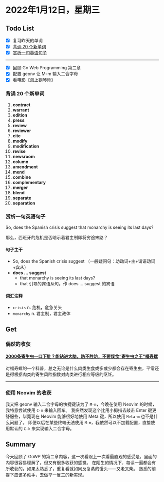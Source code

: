 # 2022年1月12日，星期三
## Todo List

- [x] 复习昨天的单词
- [x] [背诵 20 个新单词](#背诵-20-个新单词)
- [x] [赏析一句英语句子](#赏析一句英语句子)
--------
- [x] 回顾 Go Web Programming 第二章
- [x] 配置 geonv 让 M-m 输入二合字母
- [x] 看电影《海上钢琴师》

### 背诵 20 个新单词

1. **contract**
2. **warrant**
3. **edition**
4. **press**
5. **review**
6. **reviewer**
7. **cite**
8. **modify**
9. **modification**
10. **revise**
11. **newsroom**
12. **column**
13. **amendment**
14. **mend**
15. **combine**
16. **complementary**
17. **merger**
18. **blend**
19. **separate**
20. **separation**

### 赏析一句英语句子

So, does the Spanish crisis suggest that monarchy is seeing its last days?

那么，西班牙的危机是否暗示着君主制即将穷途末路？

#### 句子主干

- So, does the Spanish crisis suggest （一般疑问句：助动词+主+谓语动词+宾从）
- **does ... suggest**
  - that monarchy is seeing its last days?
  - that 引导的宾语从句，作 does ... suggest 的宾语

#### 词汇注释

- `crisis` n. 危机，危急关头
- `monarchy` n. 君主制，君主政体

## Get
### 偶然的收获

#### [2000条寄生虫一口下肚？能钻进大脑，防不胜防，不要误食“寄生虫之王”福寿螺](https://www.zhihu.com/zvideo/1462832364322078721)

对福寿螺的一个科普，总之无论是什么肉类生食或多或少都会存在寄生虫，平常还是得根据肉类的寄生风险指数对肉类进行相应等级的烹饪。

--------

### 使用 Neovim 的收获

我又把 geonv 输入二合字母的快捷键该为了 `M-m`，今晚在使用 Neovim 的时候，我特意尝试使用 `C-m` 来输入回车。
我突然发现这个比用小拇指去敲击 Enter 键更舒服些，毕竟现在 Neovim 能够很好地使用 Meta 键，所以使用 `Meta-m` 也不是什么问题了。
即便以后在某些终端无法使用 `M-m`，我依然可以不加载配置，直接使用默认的 `C-k` 来实现输入二合字母。

## Summary

今天回顾了 GoWP 的第二章内容，这一次看跟上一次看最直观的感受是，里面的内容很容易理解了，但又有很多收获的感觉。
在陌生的情况下，每读一遍都会有所收获的，如果太熟悉了，重复看就如同反复蒸的馒头——又老又柴。
熟悉的前提下应该多动手，去做举一反三的新实现。
